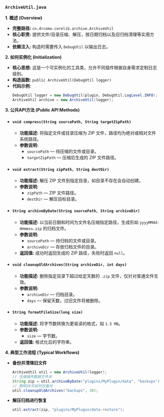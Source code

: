 ### `ArchiveUtil.java`

**1. 概述 (Overview)**

  * **完整路径:** `cn.drcomo.corelib.archive.ArchiveUtil`
  * **核心职责:** 提供文件/目录压缩、解压，按日期归档以及旧归档清理等实用方法。
  * **依赖注入:** 构造时需要传入 `DebugUtil` 以输出日志。

**2. 如何实例化 (Initialization)**

  * **核心思想:** 这是一个可实例化的工具类，允许不同插件根据自身需求定制日志级别。
  * **构造函数:** `public ArchiveUtil(DebugUtil logger)`
  * **代码示例:**
    ```java
    DebugUtil logger = new DebugUtil(plugin, DebugUtil.LogLevel.INFO);
    ArchiveUtil archive = new ArchiveUtil(logger);
    ```

**3. 公共API方法 (Public API Methods)**

  * #### `void compress(String sourcePath, String targetZipPath)`

    * **功能描述:** 将指定文件或目录压缩为 ZIP 文件，路径均为绝对或相对文件系统路径。
    * **参数说明:**
        * `sourcePath` — 待压缩的文件或目录。
        * `targetZipPath` — 压缩后生成的 ZIP 文件路径。

  * #### `void extract(String zipPath, String destDir)`

    * **功能描述:** 解压 ZIP 文件到指定目录，如目录不存在会自动创建。
    * **参数说明:**
        * `zipPath` — ZIP 文件路径。
        * `destDir` — 解压目标目录。

  * #### `String archiveByDate(String sourcePath, String archiveDir)`

    * **功能描述:** 以当前日期和时间为文件名压缩指定路径，生成形如 `yyyyMMdd-HHmmss.zip` 的归档文件。
    * **参数说明:**
        * `sourcePath` — 待归档的文件或目录。
        * `archiveDir` — 存放归档文件的目录。
    * **返回值:** 成功时返回生成的 ZIP 路径，失败时返回 `null`。

  * #### `void cleanupOldArchives(String archiveDir, int days)`

    * **功能描述:** 删除指定目录下超过给定天数的 `.zip` 文件，仅针对普通文件生效。
    * **参数说明:**
        * `archiveDir` — 归档目录。
        * `days` — 保留天数，过旧文件将被删除。

  * #### `String formatFileSize(long size)`

    * **功能描述:** 将字节数转换为更易读的格式，如 `1.5 MB`。
    * **参数说明:**
        * `size` — 字节数。
    * **返回值:** 格式化后的字符串。

**4. 典型工作流程 (Typical Workflows)**

  * **备份并清理旧文件**
    ```java
    ArchiveUtil util = new ArchiveUtil(logger);
    // 压缩插件数据文件夹
    String zip = util.archiveByDate("plugins/MyPlugin/data", "backups");
    // 删除30天前的旧备份
    util.cleanupOldArchives("backups", 30);
    ```

  * **解压归档进行恢复**
    ```java
    util.extract(zip, "plugins/MyPlugin/data-restore");
    ```
